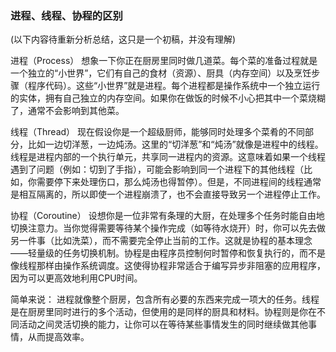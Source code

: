 ### 进程、线程、协程的区别
(以下内容待重新分析总结，这只是一个初稿，并没有理解)

进程（Process）
    想象一下你正在厨房里同时做几道菜。每个菜的准备过程就是一个独立的“小世界”，它们有自己的食材（资源）、厨具（内存空间）以及烹饪步骤（程序代码）。这些“小世界”就是进程。每个进程都是操作系统中一个独立运行的实体，拥有自己独立的内存空间。如果你在做饭的时候不小心把其中一个菜烧糊了，通常不会影响到其他菜。


线程（Thread）
    现在假设你是一个超级厨师，能够同时处理多个菜肴的不同部分，比如一边切洋葱，一边炖汤。这里的“切洋葱”和“炖汤”就像是进程中的线程。线程是进程内部的一个执行单元，共享同一进程内的资源。这意味着如果一个线程遇到了问题（例如：切到了手指），可能会影响到同一个进程下的其他线程（比如，你需要停下来处理伤口，那么炖汤也得暂停）。但是，不同进程间的线程通常是相互隔离的，所以即使一个进程崩溃了，也不会直接导致另一个进程停止工作。


协程（Coroutine）
    设想你是一位非常有条理的大厨，在处理多个任务时能自由地切换注意力。当你觉得需要等待某个操作完成（如等待水烧开）时，你可以先去做另一件事（比如洗菜），而不需要完全停止当前的工作。这就是协程的基本理念——轻量级的任务切换机制。协程是由程序员控制何时暂停和恢复执行的，而不是像线程那样由操作系统调度。这使得协程非常适合于编写异步非阻塞的应用程序，因为可以更高效地利用CPU时间。


简单来说：
    进程就像整个厨房，包含所有必要的东西来完成一项大的任务。线程是在厨房里同时进行的多个活动，但使用的是同样的厨具和材料。协程则是你在不同活动之间灵活切换的能力，让你可以在等待某些事情发生的同时继续做其他事情，从而提高效率。